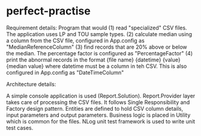 # perfect-practise
Requirement details: 
Program that would 
(1) read "specialized" CSV files. The application uses LP and TOU sample types.
(2) calculate median using a column from the CSV file, configured in App.config as "MedianReferenceColumn"
(3) find records that are 20% above or below the median. The percentage factor is configured as "PercentageFactor"
(4) print the abnormal records in the format {file name} {datetime} {value} {median value} where datetime must be a column in teh CSV. This is also configured in App.config as "DateTimeColumn"

Architecture details:

A simple console application is used (Report.Solution). Report.Provider layer takes care of processing the CSV files. It follows Single Responsibility and Factory design pattern. Entities are defined to hold CSV column details, input parameters and output parameters. Business logic is placed in Utility which is common for the files.
NLog unit test framework is used to write unit test cases.
